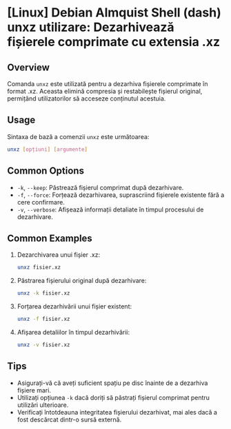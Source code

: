 # [Linux] Debian Almquist Shell (dash) unxz utilizare: Dezarhivează fișierele comprimate cu extensia .xz

## Overview
Comanda `unxz` este utilizată pentru a dezarhiva fișierele comprimate în format .xz. Aceasta elimină compresia și restabilește fișierul original, permițând utilizatorilor să acceseze conținutul acestuia.

## Usage
Sintaxa de bază a comenzii `unxz` este următoarea:

```bash
unxz [opțiuni] [argumente]
```

## Common Options
- `-k`, `--keep`: Păstrează fișierul comprimat după dezarhivare.
- `-f`, `--force`: Forțează dezarhivarea, suprascriind fișierele existente fără a cere confirmare.
- `-v`, `--verbose`: Afișează informații detaliate în timpul procesului de dezarhivare.

## Common Examples
1. Dezarchivarea unui fișier .xz:
   ```bash
   unxz fisier.xz
   ```

2. Păstrarea fișierului original după dezarhivare:
   ```bash
   unxz -k fisier.xz
   ```

3. Forțarea dezarhivării unui fișier existent:
   ```bash
   unxz -f fisier.xz
   ```

4. Afișarea detaliilor în timpul dezarhivării:
   ```bash
   unxz -v fisier.xz
   ```

## Tips
- Asigurați-vă că aveți suficient spațiu pe disc înainte de a dezarhiva fișiere mari.
- Utilizați opțiunea `-k` dacă doriți să păstrați fișierul comprimat pentru utilizări ulterioare.
- Verificați întotdeauna integritatea fișierului dezarhivat, mai ales dacă a fost descărcat dintr-o sursă externă.